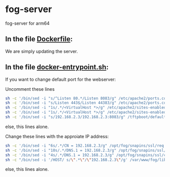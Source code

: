 # fog-server
fog-server for arm64

## In the file [Dockerfile](Dockerfile):
We are simply updating the server.

## In the file [docker-entrypoint.sh](docker-entrypoint.sh):

If you want to change default port for the webserver:

Uncomment these lines
```sh
sh -c '/bin/sed -i "s/^Listen 80.*/Listen 8083/g" /etc/apache2/ports.conf'
sh -c '/bin/sed -i "s/Listen 443$/Listen 44383/g" /etc/apache2/ports.conf'
sh -c '/bin/sed -i "1s/.*/<VirtualHost *>/g" /etc/apache2/sites-enabled/000-default.conf'
sh -c '/bin/sed -i "1s/.*/<VirtualHost *>/g" /etc/apache2/sites-enabled/001-fog.conf'
sh -c '/bin/sed -i "s/192.168.2.3/192.168.2.3:8083/g" /tftpboot/default.ipxe'
```
else, this lines alone.

Change these lines with the approiate IP address:

```sh
sh -c '/bin/sed -i "6s/.*/CN = 192.168.2.3/g" /opt/fog/snapins/ssl/req.cnf'
sh -c '/bin/sed -i "10s/.*/DNS.1 = 192.168.2.3/g" /opt/fog/snapins/ssl/req.cnf'
sh -c '/bin/sed -i "4s/.*/DNS.1 = 192.168.2.3/g" /opt/fog/snapins/ssl/ca.cnf'
sh -c "/bin/sed -i '/HOST/ s/\".*\"/\"192.168.2.3\"/g' /var/www/fog/lib/fog/config.class.php"
```

else, this lines alone.
